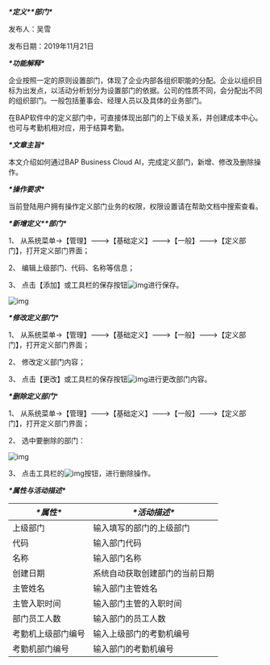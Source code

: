 ***\*定义\*******\*部门\****

发布人：吴雪

发布日期：2019年11月21日

***\*功能解释\****

企业按照一定的原则设置部门，体现了企业内部各组织职能的分配。企业以组织目标为出发点，以活动分析划分为设置部门的依据。公司的性质不同，会分配出不同的组织部门。一般包括董事会、经理人员以及具体的业务部门。

在BAP软件中的定义部门中，可直接体现出部门的上下级关系，并创建成本中心。也可与考勤机相对应，用于结算考勤。

 

***\*文章主旨\****

本文介绍如何通过BAP Business Cloud AI，完成定义部门，新增、修改及删除操作。

***\*操作要求\****

当前登陆用户拥有操作定义部门业务的权限，权限设置请在帮助文档中搜索查看。

***\*新增定义\*******\*部门\****

1、 从系统菜单->【管理】--->【基础定义】--->【一般】--->【定义部门】，打开定义部门界面；

2、 编辑上级部门、代码、名称等信息；

3、 点击【添加】或工具栏的保存按钮![img](file://C:\Users\Administrator\Desktop\图片\保存.png)进行保存。

![img](file:///C:\Users\Administrator\Desktop\图片\定义部门1.png) 

***\*修改定义部门\****

1、 从系统菜单->【管理】--->【基础定义】--->【一般】--->【定义部门】，打开定义部门界面；

2、 修改定义部门内容；

3、 点击【更改】或工具栏的保存按钮![img](file:///C:\Users\Administrator\Desktop\图片\保存.png)进行更改部门内容。

***\*删除定义部门****

1、 从系统菜单->【管理】--->【基础定义】--->【一般】--->【定义部门】，打开定义部门界面；

2、 选中要删除的部门：

![img](file:///C:\Users\Administrator\Desktop\图片\删除.png) 

3、 点击工具栏的![img](file:///C:\Users\Administrator\Desktop\图片\定义部门2.png)按钮，进行删除操作。

***\*属性与活动描述\****

| ***\*属性\****     | ***\*活动描述\****             |
| ------------------ | ------------------------------ |
| 上级部门           | 输入填写的部门的上级部门       |
| 代码               | 输入部门代码                   |
| 名称               | 输入部门名称                   |
| 创建日期           | 系统自动获取创建部门的当前日期 |
| 主管姓名           | 输入部门主管姓名               |
| 主管入职时间       | 输入部门主管的入职时间         |
| 部门员工人数       | 输入部门的员工人数             |
| 考勤机上级部门编号 | 输入上级部门的考勤机编号       |
| 考勤机部门编号     | 输入部门的考勤机编号           |

 

 

